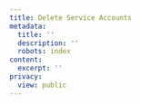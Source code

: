 ```yaml
---
title: Delete Service Accounts
metadata:
  title: ''
  description: ''
  robots: index
content:
  excerpt: ''
privacy:
  view: public
---
```



